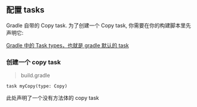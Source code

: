 ## 配置 tasks

Gradle 自带的 Copy task. 为了创建一个 Copy task, 你需要在你的构建脚本里先声明它:



[Gradle 中的 Task types，也就是 gradle 默认的 task](https://docs.gradle.org/current/dsl/org.gradle.api.tasks.Copy.html#org.gradle.api.tasks.Copy:source)

###  创建一个 copy task

> build.gradle

    task myCopy(type: Copy)

此处声明了一个没有方法体的 copy task 